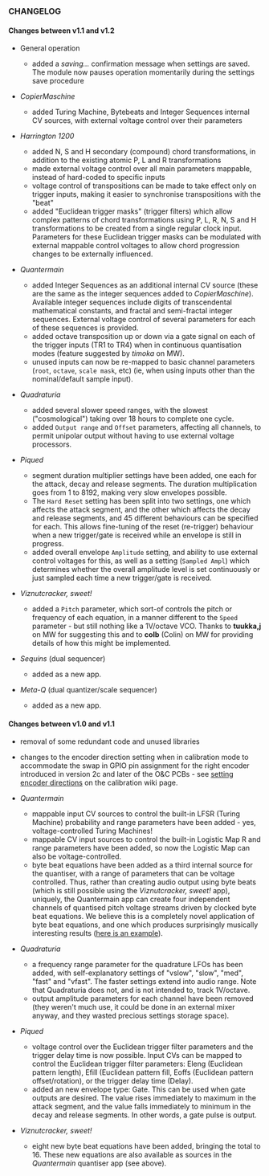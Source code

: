 ### CHANGELOG

#### Changes between v1.1 and v1.2
* General operation
  * added a _saving..._ confirmation message when settings are saved. The module now pauses operation momentarily during the settings save procedure

* _CopierMaschine_
  * added Turing Machine, Bytebeats and Integer Sequences internal CV sources, with external voltage control over their parameters

* _Harrington 1200_
  * added N, S and H secondary (compound) chord transformations, in addition to the existing atomic P, L and R transformations
  * made external voltage control over all main parameters mappable, instead of hard-coded to specific inputs
  * voltage control of transpositions can be made to take effect only on trigger inputs, making it easier to synchronise transpositions with the "beat"
  * added "Euclidean trigger masks" (trigger filters) which allow complex patterns of chord transformations using P, L, R, N, S and H transformations to be created from a single regular clock input. Parameters for these Euclidean trigger masks can be modulated with external mappable control voltages to allow chord progression changes to be externally influenced.

* _Quantermain_
  * added Integer Sequences as an additional internal CV source (these are the same as the integer sequences added to _CopierMaschine_). Available integer sequences include digits of transcendental mathematical constants, and fractal and semi-fractal integer sequences. External voltage control of several parameters for each of these sequences is provided.
  * added octave transposition up or down via a gate signal on each of the trigger inputs (TR1 to TR4) when in continuous quantisation modes (feature suggested by _timoka_ on MW).
  * unused inputs can now be re-mapped to basic channel parameters (`root`, `octave`, `scale mask`, etc) (ie, when using inputs other than the nominal/default sample input).

* _Quadraturia_
  * added several slower speed ranges, with the slowest ("cosmological") taking over 18 hours to complete one cycle.
  * added `Output range` and `Offset` parameters, affecting all channels, to permit unipolar output without having to use external voltage processors.

* _Piqued_
  * segment duration multiplier settings have been added, one each for the attack, decay and release segments. The duration multiplication goes from 1 to 8192, making very slow envelopes possible.
  * The `Hard Reset` setting has been split into two settings, one which affects the attack segment, and the other which affects the decay and release segments, and 45 different behaviours can be specified for each. This allows fine-tuning of the reset (re-trigger) behaviour when a new trigger/gate is received while an envelope is still in progress.
  * added overall envelope `Amplitude` setting, and ability to use external control voltages for this, as well as a setting (`Sampled Ampl`) which determines whether the overall amplitude level is set continuously or just sampled each time a new trigger/gate is received.

* _Viznutcracker, sweet!_
  * added a `Pitch` parameter, which sort-of controls the pitch or frequency of each equation, in a manner different to the `Speed` parameter - but still nothing like a 1V/octave VCO. Thanks to **tuukka,j** on MW for suggesting this and to **colb** (Colin) on MW for providing details of how this might be implemented.

* _Sequins_ (dual sequencer)
  * added as a new app.

* _Meta-Q_ (dual quantizer/scale sequencer)
  * added as a new app.

#### Changes between v1.0 and v1.1

* removal of some redundant code and unused libraries
* changes to the encoder direction setting when in calibration mode to accommodate the swap in GPIO pin assignment for the right encoder introduced in version 2c and later of the O&C PCBs - see [setting encoder directions](/O_C/calibration/#0-setting-encoder-directions) on the calibration wiki page.
 
* _Quantermain_
  * mappable input CV sources to control the built-in LFSR (Turing Machine) probability and range parameters have been added - yes, voltage-controlled Turing Machines!
  * mappable CV input sources to control the built-in Logistic Map R and range parameters have been added, so now the Logistic Map can also be voltage-controlled.
  * byte beat equations have been added as a third internal source for the quantiser, with a range of parameters that can be voltage controlled. Thus, rather than creating audio output using byte beats (which is still possible using the _Viznutcracker, sweet!_ app), uniquely, the Quantermain app can create four independent channels of quantised pitch voltage streams driven by clocked byte beat equations. We believe this is a completely novel application of byte beat equations, and one which produces surprisingly musically interesting results ([here is an example](https://soundcloud.com/bennelong-bicyclist/equitable-equations)).

* _Quadraturia_
  * a frequency range parameter for the quadrature LFOs has been added, with self-explanatory settings of "vslow", "slow", "med", "fast" and "vfast". The faster settings extend into audio range. Note that Quadraturia does not, and is not intended to, track 1V/octave.
  * output amplitude parameters for each channel have been removed (they weren't much use, it could be done in an external mixer anyway, and they wasted precious settings storage space).

* _Piqued_ 
  * voltage control over the Euclidean trigger filter parameters and the trigger delay time is now possible. Input CVs can be mapped to control the Euclidean trigger filter parameters: Eleng (Euclidean pattern length), Efill (Euclidean pattern fill, Eoffs (Euclidean pattern offset/rotation), or the trigger delay time (Delay).
  * added an new envelope type: Gate. This can be used when gate outputs are desired. The value rises immediately to maximum in the attack segment, and the value falls immediately to minimum in the decay and release segments. In other words, a gate pulse is output.

* _Viznutcracker, sweet!_
  * eight new byte beat equations have been added, bringing the total to 16. These new equations are also available as sources in the _Quantermain_ quantiser app (see above).
